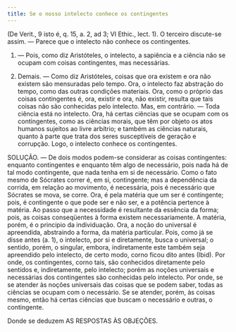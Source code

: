 ```yaml
---
title: Se o nosso intelecto conhece os contingentes
---
```


(De Verit., 9 isto é, q. 15, a. 2, ad 3; VI Ethic., lect. 1).
  O terceiro discute-se assim. ― Parece que o intelecto não conhece os contingentes.  

1. ― Pois, como diz Aristóteles, o intelecto, a sapiência e a ciência não se ocupam com coisas contingentes, mas necessárias.  

2. Demais. ― Como diz Aristóteles, coisas que ora existem e ora não existem são mensuradas pelo tempo. Ora, o intelecto faz abstração do tempo, como das outras condições materiais. Ora, como o próprio das coisas contingentes é, ora, existir e ora, não existir, resulta que tais coisas não são conhecidas pelo intelecto.  Mas, em contrário. ― Toda ciência está no intelecto. Ora, há certas ciências que se ocupam com os contingentes, como as ciências morais, que têm por objeto os atos humanos sujeitos ao livre arbítrio; e também as ciências naturais, quanto à parte que trata dos seres susceptíveis de geração e corrupção. Logo, o intelecto conhece os contingentes.  

SOLUÇÃO. ― De dois modos podem-se considerar as coisas contingentes: enquanto contingentes e enquanto têm algo de necessário, pois nada há de tal modo contingente, que nada tenha em si de necessário. Como o fato mesmo de Sócrates correr é, em si, contingente; mas a dependência da corrida, em relação ao movimento, é necessária, pois é necessário que Sócrates se mova, se corre.  Ora, é pela matéria que um ser é contingente; pois, é contingente o que pode ser e não ser, e a potência pertence à matéria. Ao passo que a necessidade é resultante da essência da forma; pois, as coisas conseqüentes à forma existem necessariamente. A matéria, porém, é o principio da individuação. Ora, a noção do universal é apreendida, abstraindo a forma, da matéria particular. Pois, como já se disse antes (a. 1), o intelecto, por si e diretamente, busca o universal; o sentido, porém, o singular, embora, indiretamente este também seja apreendido pelo intelecto, de certo modo, corno ficou dito antes (Ibid).
 Por onde, os contingentes, corno tais, são conhecidos diretamente pelo sentidos e, indiretamente, pelo intelecto; porém as noções universais e necessárias dos contingentes são conhecidas pelo intelecto.  Por onde, se se atender às noções universais das coisas que se podem saber, todas as ciências se ocupam com o necessário. Se se atender, porém, às coisas mesmo, então há certas ciências que buscam o necessário e outras, o contingente.  

Donde se deduzem AS RESPOSTAS ÀS OBJEÇÕES.